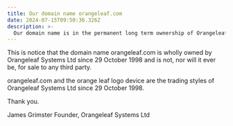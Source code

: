 ```yaml
---
title: Our domain name orangeleaf.com
date: 2024-07-15T09:50:36.326Z
description: >-
  Our domain name is in the permanent long term ownership of Orangeleaf Systems Ltd.
---
```

This is notice that the domain name orangeleaf.com is wholly owned by Orangeleaf Systems Ltd since 29 October 1998 and is not, nor will it ever be, for sale to any third party.

orangeleaf.com and the orange leaf logo device are the trading styles of Orangeleaf Systems Ltd since 29 October 1998.

Thank you.

James Grimster
Founder, Orangeleaf Systems Ltd
